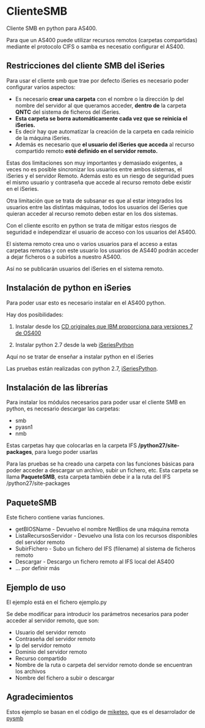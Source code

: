 # ClienteSMB
Cliente SMB en python para AS400.

Para que un AS400 puede utilizar recursos remotos (carpetas compartidas) mediante el protocolo CIFS o samba es necesatio configurar el AS400.

## Restricciones del cliente SMB del iSeries

Para usar el cliente smb que trae por defecto iSeries es necesario poder configurar varios aspectos:
* Es necesario **crear una carpeta** con el nombre o la dirección Ip del nombre del servidor al que queramos acceder, **dentro de** la carpeta **QNTC** del sistema de ficheros del iSeries.
* **Esta carpeta se borra automáticamente cada vez que se reinicia el iSeries.**
* Es decir hay que automatizar la creación de la carpeta en cada reinicio de la máquina iSeries.
* Además es necesario que **el usuario del iSeries que acceda** al recurso compartido remoto **esté definido en el servidor remoto.**


Estas dos limitaciones son muy importantes y demasiado exigentes, a veces no es posible sincronizar los usuarios entre ambos sistemas, el iSeries y el servidor Remoto.
Además esto es un riesgo de seguridad pues el mismo usuario y contraseña que accede al recurso remoto debe existir en el iSeries.


Otra limitación que se trata de subsanar es que al estar integrados los usuarios entre las distintas máquinas, todos los usuarios del iSeries que quieran acceder al recurso remoto deben estar en los dos sistemas.
	
Con el cliente escrito en python se trata de mitigar estos riesgos de seguridad e independizar el usuario de acceso con los usuarios del AS400. 


El sistema remoto crea uno o varios usuarios para el acceso a estas carpetas remotas y con este usuario los usuarios de AS440 podrán acceder a dejar ficheros o a subirlos a nuestro AS400.

Así no se publicarán usuarios del iSeries en el sistema remoto.

## Instalación de python en iSeries

Para poder usar esto es necesario instalar en el AS400 python. 

Hay dos posibilidades:

1. Instalar desde los [CD originales que IBM proporciona para versiones 7 de OS400](https://www.ibm.com/developerworks/community/wikis/home?lang=en#!/wiki/IBM%20i%20Technology%20Updates/page/Python)

2. Instalar python 2.7 desde la web [iSeriesPython](http://www.iseriespython.com/)
Aquí no se tratar de enseñar a instalar python en el iSeries
Las pruebas están realizadas con python 2.7, [iSeriesPython](http://www.iseriespython.com/).

## Instalación de las librerías
Para instalar los módulos necesarios para poder usar el cliente SMB en python, es necesario descargar las carpetas:

* smb
* pyasn1
* nmb

Estas carpetas hay que colocarlas en la carpeta IFS **/python27/site-packages**, para luego poder usarlas

Para las pruebas se ha creado una carpeta con las funciones básicas para poder acceder a descargar un archivo, subir un fichero, etc.
Esta carpeta se llama **PaqueteSMB**, esta carpeta también debe ir a la ruta del IFS /python27/site-packages

## PaqueteSMB
Este fichero contiene varias funciones.

* getBIOSName - Devuelvo el nombre NetBios de una máquina remota
* ListaRecursosServidor - Devuelvo una lista con los recursos disponibles del servidor remoto
* SubirFichero - Subo un fichero del IFS (filename) al sistema de ficheros remoto
* Descargar - Descargo un fichero remoto al IFS local del AS400
* ... por definir más

## Ejemplo de uso
El ejemplo está en el fichero ejemplo.py 

Se debe modificar para introducir los parámetros necesarios para poder acceder al servidor remoto, que son:
* Usuario del servidor remoto
* Contraseña del servidor remoto
* Ip del servidor remoto
* Dominio del servidor remoto
* Recurso compartido
* Nombre de la ruta o carpeta del servidor remoto donde se encuentran los archivos
* Nombre del fichero a subir o descargar

## Agradecimientos
Estos ejemplo se basan en el código de [miketeo](https://github.com/miketeo), que es el desarrolador de [pysmb](https://github.com/miketeo/pysmb)


